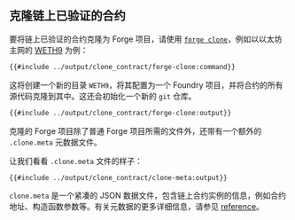 ## 克隆链上已验证的合约

要将链上已验证的合约克隆为 Forge 项目，请使用 [`forge clone`](../reference/forge/forge-clone.md)，例如以以太坊主网的 [WETH9](https://etherscan.io/address/0xc02aaa39b223fe8d0a0e5c4f27ead9083c756cc2) 为例：

```sh
{{#include ../output/clone_contract/forge-clone:command}}
```

这将创建一个新的目录 `WETH9`，将其配置为一个 Foundry 项目，并将合约的所有源代码克隆到其中。这还会初始化一个新的 `git` 仓库。

```sh
{{#include ../output/clone_contract/forge-clone:output}}
```

克隆的 Forge 项目除了普通 Forge 项目所需的文件外，还带有一个额外的 `.clone.meta` 元数据文件。

让我们看看 `.clone.meta` 文件的样子：

```sh
{{#include ../output/clone_contract/clone-meta:output}}
```

`clone.meta` 是一个紧凑的 JSON 数据文件，包含链上合约实例的信息，例如合约地址、构造函数参数等。有关元数据的更多详细信息，请参见 [reference](../reference/forge/forge-clone.md#metadata)。